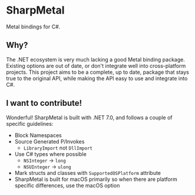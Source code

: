 # SharpMetal

Metal bindings for C#.

## Why?

The .NET ecosystem is very much lacking a good Metal binding package. Existing options are out of date, or don't integrate well into cross-platform projects. This project aims to be a complete, up to date, package that stays true to the original API, while making the API easy to use and integrate into C#.

## I want to contribute!

Wonderful! SharpMetal is built with .NET 7.0, and follows a couple of specific guidelines:
- Block Namespaces
- Source Generated P/Invokes
  - `LibraryImport` not `DllImport`
- Use C# types where possible
  - `NSInteger` -> `long` 
  - `NSUInteger` -> `ulong`
- Mark structs and classes with `SupportedOSPlatform` attribute
- SharpMetal is built for macOS primarily so when there are platform specific differences, use the macOS option
